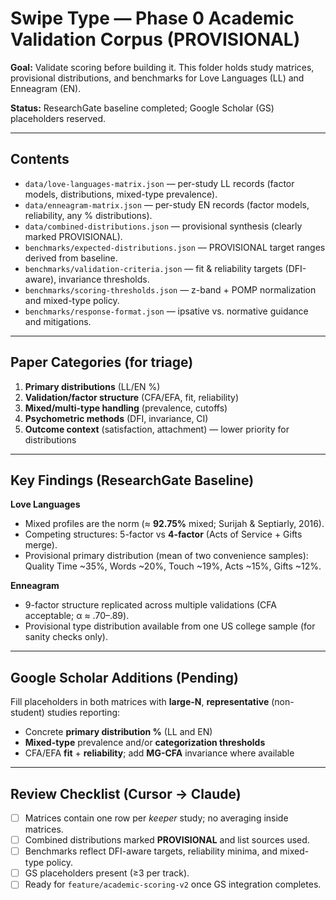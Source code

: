 # Swipe Type — Phase 0 Academic Validation Corpus (PROVISIONAL)

**Goal:** Validate scoring before building it. This folder holds study matrices, provisional distributions, and benchmarks for Love Languages (LL) and Enneagram (EN).

**Status:** ResearchGate baseline completed; Google Scholar (GS) placeholders reserved.

---

## Contents

- `data/love-languages-matrix.json` — per-study LL records (factor models, distributions, mixed-type prevalence).
- `data/enneagram-matrix.json` — per-study EN records (factor models, reliability, any % distributions).
- `data/combined-distributions.json` — provisional synthesis (clearly marked PROVISIONAL).
- `benchmarks/expected-distributions.json` — PROVISIONAL target ranges derived from baseline.
- `benchmarks/validation-criteria.json` — fit & reliability targets (DFI-aware), invariance thresholds.
- `benchmarks/scoring-thresholds.json` — z-band + POMP normalization and mixed-type policy.
- `benchmarks/response-format.json` — ipsative vs. normative guidance and mitigations.

---

## Paper Categories (for triage)

1. **Primary distributions** (LL/EN %)  
2. **Validation/factor structure** (CFA/EFA, fit, reliability)  
3. **Mixed/multi-type handling** (prevalence, cutoffs)  
4. **Psychometric methods** (DFI, invariance, CI)  
5. **Outcome context** (satisfaction, attachment) — lower priority for distributions

---

## Key Findings (ResearchGate Baseline)

**Love Languages**
- Mixed profiles are the norm (≈ **92.75%** mixed; Surijah & Septiarly, 2016).
- Competing structures: 5-factor vs **4-factor** (Acts of Service + Gifts merge).  
- Provisional primary distribution (mean of two convenience samples):  
  Quality Time ~35%, Words ~20%, Touch ~19%, Acts ~15%, Gifts ~12%.

**Enneagram**
- 9-factor structure replicated across multiple validations (CFA acceptable; α ≈ .70–.89).  
- Provisional type distribution available from one US college sample (for sanity checks only).

---

## Google Scholar Additions (Pending)

Fill placeholders in both matrices with **large-N**, **representative** (non-student) studies reporting:
- Concrete **primary distribution %** (LL and EN)
- **Mixed-type** prevalence and/or **categorization thresholds**
- CFA/EFA **fit** + **reliability**; add **MG-CFA** invariance where available

---

## Review Checklist (Cursor → Claude)

- [ ] Matrices contain one row per *keeper* study; no averaging inside matrices.  
- [ ] Combined distributions marked **PROVISIONAL** and list sources used.  
- [ ] Benchmarks reflect DFI-aware targets, reliability minima, and mixed-type policy.  
- [ ] GS placeholders present (≥3 per track).  
- [ ] Ready for `feature/academic-scoring-v2` once GS integration completes.
